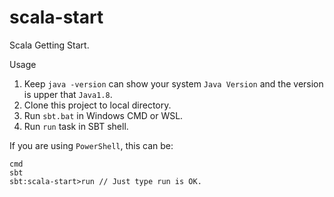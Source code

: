 # scala-start
Scala Getting Start.

Usage
1. Keep `java -version` can show your system `Java Version` and the version is upper that `Java1.8`.
1. Clone this project to local directory.
1. Run `sbt.bat` in Windows CMD or WSL.
1. Run `run` task in SBT shell.

If you are using `PowerShell`, this can be:
``` shell
cmd
sbt
sbt:scala-start>run // Just type run is OK.
```
